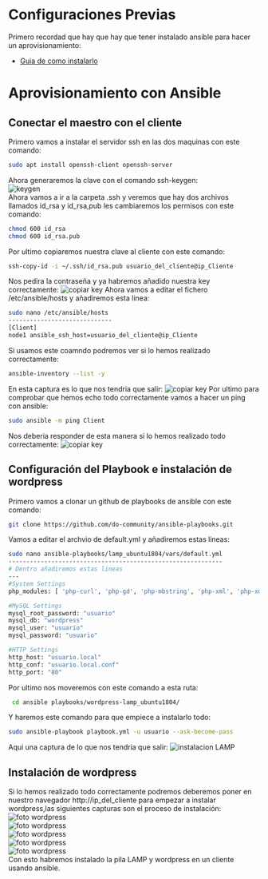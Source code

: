# Configuraciones Previas
Primero recordad que hay que hay que tener instalado ansible para hacer un aprovisionamiento:  
- [Guia de como instalarlo](https://github.com/AlvaroAMGX/Aprovisionamiento_con_Ansible/blob/main/Instalación.md)
# Aprovisionamiento con Ansible
## Conectar el maestro con el cliente
Primero vamos a instalar el servidor ssh en las dos maquinas con este comando:  
```bash
sudo apt install openssh-client openssh-server
```
Ahora generaremos la clave con el comando ssh-keygen:  
![keygen](https://github.com/AlvaroAMGX/Aprovisionamiento_con_Ansible/blob/main/imagenes/ansible2.png)  
Ahora vamos a ir a la carpeta .ssh y veremos que hay dos archivos llamados id_rsa y id_rsa,pub les cambiaremos los permisos con este comando:
```bash
chmod 600 id_rsa
chmod 600 id_rsa.pub
```
Por ultimo copiaremos nuestra clave al cliente con este comando:
```bash
ssh-copy-id -i ~/.ssh/id_rsa.pub usuario_del_cliente@ip_Cliente
```
Nos pedira la contraseña y ya habremos añadido nuestra key correctamente:
![copiar key](https://github.com/AlvaroAMGX/Aprovisionamiento_con_Ansible/blob/main/imagenes/ansible3.png)
Ahora vamos a editar el fichero /etc/ansible/hosts y añadiremos esta linea:
```bash
sudo nano /etc/ansible/hosts
-----------------------------
[Client]
node1 ansible_ssh_host=usuario_del_cliente@ip_Cliente
```
Si usamos este coamndo podremos ver si lo hemos realizado correctamente:
```bash
ansible-inventory --list -y
```
En esta captura es lo que nos tendria que salir:
![copiar key](https://github.com/AlvaroAMGX/Aprovisionamiento_con_Ansible/blob/main/imagenes/ansible4.png)
Por ultimo para comprobar que hemos echo todo correctamente vamos a hacer un ping con ansible:
```bash
sudo ansible -m ping Client
```
Nos deberia responder de esta manera si lo hemos realizado todo correctamente:
![copiar key](https://github.com/AlvaroAMGX/Aprovisionamiento_con_Ansible/blob/main/imagenes/ansible5.png)
## Configuración del Playbook e instalación de wordpress
Primero vamos a clonar un github de playbooks de ansible con este comando:
```bash
git clone https://github.com/do-community/ansible-playbooks.git
```
Vamos a editar el archvio de default.yml y añadiremos estas lineas:
```bash
sudo nano ansible-playbooks/lamp_ubuntu1804/vars/default.yml
------------------------------------------------------------
# Dentro añadiremos estas lineas
---
#System Settings
php_modules: [ 'php-curl', 'php-gd', 'php-mbstring', 'php-xml', 'php-xmlrpc', 'php-soap', 'php-intl', 'php-zip' ]

#MySQL Settings
mysql_root_password: "usuario"
mysql_db: "wordpress"
mysql_user: "usuario"
mysql_password: "usuario"

#HTTP Settings
http_host: "usuario.local"
http_conf: "usuario.local.conf"
http_port: "80"
```
Por ultimo nos moveremos con este comando a esta ruta:
```bash
 cd ansible playbooks/wordpress-lamp_ubuntu1804/
```
Y haremos este comando para que empiece a instalarlo todo:
```bash
sudo ansible-playbook playbook.yml -u usuario --ask-become-pass
```
Aqui una captura de lo que nos tendria que salir:
![instalacion LAMP](https://github.com/AlvaroAMGX/Aprovisionamiento_con_Ansible/blob/main/imagenes/ansible6.png)
## Instalación de wordpress
Si lo hemos realizado todo correctamente podremos deberemos poner en nuestro navegador  http://ip_del_cliente para empezar a instalar wordpress,las siguientes capturas son el proceso de instalación:
![foto wordpress](https://github.com/AlvaroAMGX/Aprovisionamiento_con_Ansible/blob/main/imagenes/ansible7.png)  
![foto wordpress](https://github.com/AlvaroAMGX/Aprovisionamiento_con_Ansible/blob/main/imagenes/ansible8.png)  
![foto wordpress](https://github.com/AlvaroAMGX/Aprovisionamiento_con_Ansible/blob/main/imagenes/ansible9.png)  
![foto wordpress](https://github.com/AlvaroAMGX/Aprovisionamiento_con_Ansible/blob/main/imagenes/ansible10.png)  
![foto wordpress](https://github.com/AlvaroAMGX/Aprovisionamiento_con_Ansible/blob/main/imagenes/ansible11.png)  
Con esto habremos instalado la pila LAMP y wordpress en un cliente usando ansible.
